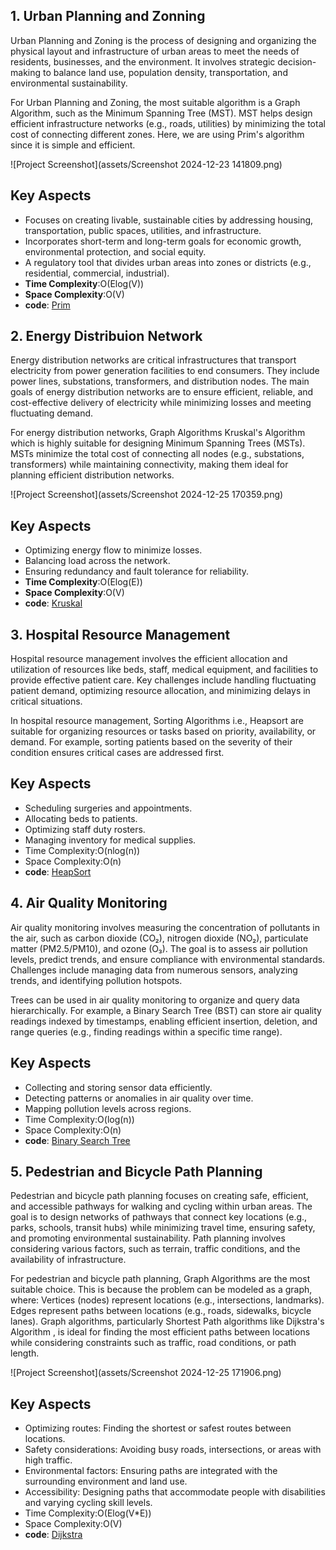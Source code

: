 ## 1. Urban Planning and Zonning ##
Urban Planning and Zoning is the process of designing and organizing the physical layout and infrastructure of urban areas to meet the needs of residents, businesses, and the environment. It involves strategic decision-making to balance land use, population density, transportation, and environmental sustainability.

For Urban Planning and Zoning, the most suitable algorithm is a Graph Algorithm, such as the Minimum Spanning Tree (MST). MST helps design efficient infrastructure networks (e.g., roads, utilities) by minimizing the total cost of connecting different zones. Here, we are using Prim's algorithm since it is simple and efficient.

![Project Screenshot](assets/Screenshot 2024-12-23 141809.png)
## Key Aspects ##
- Focuses on creating livable, sustainable cities by addressing housing, transportation, public spaces, utilities, and infrastructure.
- Incorporates short-term and long-term goals for economic growth, environmental protection, and social equity.  
-  A regulatory tool that divides urban areas into zones or districts (e.g., residential, commercial, industrial).
- **Time Complexity**:O(Elog(V))
- **Space Complexity**:O(V)
- **code**: [Prim](https://github.com/01fe23bcs120/Bussiness-Cases.github.io/blob/main/Urban_Planning.cpp)

## 2. Energy Distribuion Network ##
Energy distribution networks are critical infrastructures that transport electricity from power generation facilities to end consumers. They include power lines, substations, transformers, and distribution nodes. The main goals of energy distribution networks are to ensure efficient, reliable, and cost-effective delivery of electricity while minimizing losses and meeting fluctuating demand.  

For energy distribution networks, Graph Algorithms Kruskal's Algorithm which is highly suitable for designing Minimum Spanning Trees (MSTs). MSTs minimize the total cost of connecting all nodes (e.g., substations, transformers) while maintaining connectivity, making them ideal for planning efficient distribution networks.

![Project Screenshot](assets/Screenshot 2024-12-25 170359.png)

## Key Aspects ##
- Optimizing energy flow to minimize losses.  
- Balancing load across the network.  
- Ensuring redundancy and fault tolerance for reliability.
- **Time Complexity**:O(Elog(E))
- **Space Complexity**:O(V)
- **code**: [Kruskal](https://github.com/01fe23bcs120/Bussiness-Cases.github.io/blob/main/Energy_Dist.cpp) 

## 3. Hospital Resource Management ##
  Hospital resource management involves the efficient allocation and utilization of resources like beds, staff, medical equipment, and facilities to provide effective patient care. Key challenges include handling fluctuating patient demand, optimizing resource allocation, and minimizing delays in critical situations.

  In hospital resource management, Sorting Algorithms i.e., Heapsort are suitable for organizing resources or tasks based on priority, availability, or demand. For example, sorting patients based on the severity of their condition ensures critical cases are addressed first.

## Key Aspects ##
- Scheduling surgeries and appointments.
- Allocating beds to patients.
- Optimizing staff duty rosters.
- Managing inventory for medical supplies.
- Time Complexity:O(nlog(n))
- Space Complexity:O(n)
- **code**: [HeapSort](https://github.com/01fe23bcs120/Bussiness-Cases.github.io/blob/main/Medical_Resource.cpp)

## 4. Air Quality Monitoring ##
  Air quality monitoring involves measuring the concentration of pollutants in the air, such as carbon dioxide (CO₂), nitrogen dioxide (NO₂), particulate matter (PM2.5/PM10), and ozone (O₃). The goal is to assess air pollution levels, predict trends, and ensure compliance with environmental standards. Challenges include managing data from numerous sensors, analyzing trends, and identifying pollution hotspots.

  Trees can be used in air quality monitoring to organize and query data hierarchically. For example, a Binary Search Tree (BST) can store air quality readings indexed by timestamps, enabling efficient insertion, deletion, and range queries (e.g., finding readings within a specific time range).

## Key Aspects ##
- Collecting and storing sensor data efficiently.
- Detecting patterns or anomalies in air quality over time.
- Mapping pollution levels across regions.
- Time Complexity:O(log(n))
- Space Complexity:O(n)
- **code**: [Binary Search Tree](https://github.com/01fe23bcs120/Bussiness-Cases.github.io/blob/main/Air_Quality.cpp)

## 5. Pedestrian and Bicycle Path Planning ##
  Pedestrian and bicycle path planning focuses on creating safe, efficient, and accessible pathways for walking and cycling within urban areas. The goal is to design networks of pathways that connect key locations (e.g., parks, schools, transit hubs) while minimizing travel time, ensuring safety, and promoting environmental sustainability. Path planning involves considering various factors, such as terrain, traffic conditions, and the availability of infrastructure.

  For pedestrian and bicycle path planning, Graph Algorithms are the most suitable choice. This is because the problem can be modeled as a graph, where:
Vertices (nodes) represent locations (e.g., intersections, landmarks).
Edges represent paths between locations (e.g., roads, sidewalks, bicycle lanes).
Graph algorithms, particularly Shortest Path algorithms like Dijkstra's Algorithm , is ideal for finding the most efficient paths between locations while considering constraints such as traffic, road conditions, or path length.

![Project Screenshot](assets/Screenshot 2024-12-25 171906.png)

## Key Aspects ##
- Optimizing routes: Finding the shortest or safest routes between locations.
- Safety considerations: Avoiding busy roads, intersections, or areas with high traffic.
- Environmental factors: Ensuring paths are integrated with the surrounding environment and land use.
- Accessibility: Designing paths that accommodate people with disabilities and varying cycling skill levels.
- Time Complexity:O(Elog(V*E))
- Space Complexity:O(V)
- **code**: [ Dijkstra](https://github.com/01fe23bcs120/Bussiness-Cases.github.io/blob/main/Bicycle_Path.cpp)


